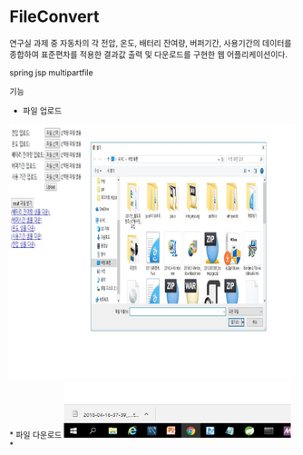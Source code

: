 # FileConvert

연구실 과제 중 자동차의 각 전압, 온도, 배터리 잔여량, 버퍼기간, 사용기간의 데이터를 종합하여 표준편차를 적용한 결과값 출력 및 다운로드를 구현한 웹 어플리케이션이다.

spring jsp multipartfile

기능

* 파일 업로드
<img src = './img/main.JPG' width = '700' height = '450' />
* 파일 다운로드
<img src = './img/result.JPG' width = '400' height = '100' />
*
